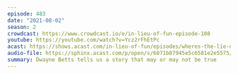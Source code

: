 ```yaml
---
episode: 483
date: "2021-08-02"
season: 2
crowdcast: https://www.crowdcast.io/e/in-lieu-of-fun-episode-108
youtube: https://youtube.com/watch?v=Ycz2rFhEtPc
acast: https://shows.acast.com/in-lieu-of-fun/episodes/wheres-the-lie-dwayne-betts-edition
audio-file: https://sphinx.acast.com/p/open/s/6071b87945e5c6581e2e5575/e/61096286f22ce000134fe925/media.mp3
summary: Dwayne Betts tells us a story that may or may not be true
---
```

